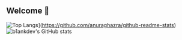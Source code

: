 ## Welcome 👋
![Top Langs](https://github-readme-stats.vercel.app/api/top-langs/?username=b1ankdev&show_icons=true&theme=tokyonight)](https://github.com/anuraghazra/github-readme-stats)
![b1ankdev's GitHub stats](https://github-readme-stats.vercel.app/api?username=b1ankdev&show_icons=true&theme=tokyonight)




<!--
**b1ankDEV/b1ankDEV** is a ✨ _special_ ✨ repository because its `README.md` (this file) appears on your GitHub profile.

Here are some ideas to get you started:

- 🔭 I’m currently working on ...
- 🌱 I’m currently learning ...
- 👯 I’m looking to collaborate on ...
- 🤔 I’m looking for help with ...
- 💬 Ask me about ...
- 📫 How to reach me: ...
- 😄 Pronouns: ...
- ⚡ Fun fact: ...
-->

